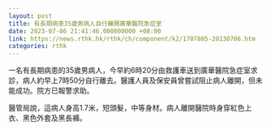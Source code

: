 ```yaml
---
layout: post
title: 有長期病患35歲男病人自行離開廣華醫院急症室
date: 2023-07-06 21:41:46.000000000 +08:00
link: https://news.rthk.hk/rthk/ch/component/k2/1707805-20230706.htm
categories: rthk
---
```


一名有長期病患的35歲男病人，今早約6時20分由救護車送到廣華醫院急症室求診，病人約早上7時50分自行離去。醫護人員及保安員曾嘗試阻止病人離開，但未能成功。院方已報警求助。

醫管局說，這病人身高1.7米，短頭髮，中等身材。病人離開醫院時身穿紅色上衣、黑色外套及黑長褲。
